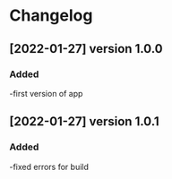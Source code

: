 # Changelog

## [2022-01-27] version 1.0.0

### Added

-first version of app
## [2022-01-27] version 1.0.1

### Added

-fixed errors for build